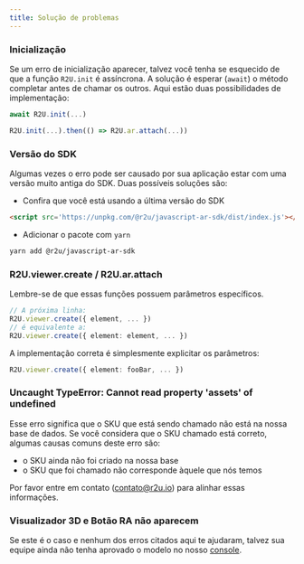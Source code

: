 ```yaml
---
title: Solução de problemas
---
```


### Inicialização

Se um erro de inicialização aparecer, talvez você tenha se esquecido de que a função `R2U.init` é assíncrona. A solução é esperar (`await`) o método completar antes de chamar os outros. Aqui estão duas possibilidades de implementação:

```typescript
await R2U.init(...)
```

```typescript
R2U.init(...).then(() => R2U.ar.attach(...))
```

### Versão do SDK

Algumas vezes o erro pode ser causado por sua aplicação estar com uma versão muito antiga do SDK. Duas possíveis soluções são:

- Confira que você está usando a última versão do SDK
```html
<script src='https://unpkg.com/@r2u/javascript-ar-sdk/dist/index.js'></script>
```

- Adicionar o pacote com `yarn`
```bash
yarn add @r2u/javascript-ar-sdk
```


### R2U.viewer.create / R2U.ar.attach

Lembre-se de que essas funções possuem parâmetros específicos.
```typescript
// A próxima linha:
R2U.viewer.create({ element, ... })
// é equivalente a:
R2U.viewer.create({ element: element, ... })
```

A implementação correta é simplesmente explicitar os parâmetros:
```typescript
R2U.viewer.create({ element: fooBar, ... })
```

### Uncaught TypeError: Cannot read property 'assets' of undefined

Esse erro significa que o SKU que está sendo chamado não está na nossa base de dados. Se você considera que o SKU chamado está correto, algumas causas comuns deste erro são:

- o SKU ainda não foi criado na nossa base
- o SKU que foi chamado não corresponde àquele que nós temos

Por favor entre em contato (contato@r2u.io) para alinhar essas informações.

### Visualizador 3D e Botão RA não aparecem 

Se este é o caso e nenhum dos erros citados aqui te ajudaram, talvez sua equipe ainda não tenha aprovado o modelo no nosso [console](https://console.r2u.io/).